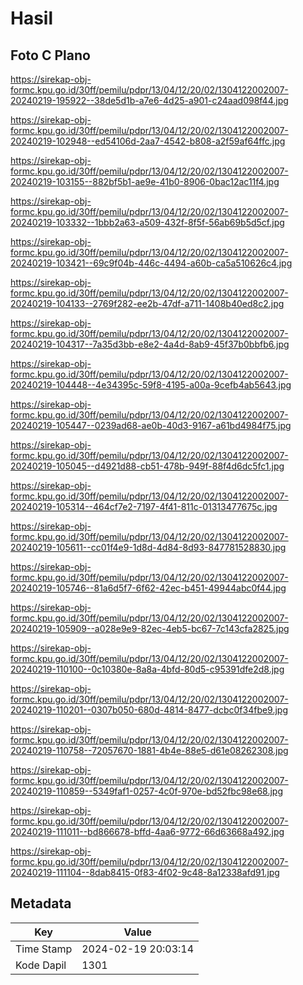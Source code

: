 # Hasil

## Foto C Plano

https://sirekap-obj-formc.kpu.go.id/30ff/pemilu/pdpr/13/04/12/20/02/1304122002007-20240219-195922--38de5d1b-a7e6-4d25-a901-c24aad098f44.jpg

https://sirekap-obj-formc.kpu.go.id/30ff/pemilu/pdpr/13/04/12/20/02/1304122002007-20240219-102948--ed54106d-2aa7-4542-b808-a2f59af64ffc.jpg

https://sirekap-obj-formc.kpu.go.id/30ff/pemilu/pdpr/13/04/12/20/02/1304122002007-20240219-103155--882bf5b1-ae9e-41b0-8906-0bac12ac11f4.jpg

https://sirekap-obj-formc.kpu.go.id/30ff/pemilu/pdpr/13/04/12/20/02/1304122002007-20240219-103332--1bbb2a63-a509-432f-8f5f-56ab69b5d5cf.jpg

https://sirekap-obj-formc.kpu.go.id/30ff/pemilu/pdpr/13/04/12/20/02/1304122002007-20240219-103421--69c9f04b-446c-4494-a60b-ca5a510626c4.jpg

https://sirekap-obj-formc.kpu.go.id/30ff/pemilu/pdpr/13/04/12/20/02/1304122002007-20240219-104133--2769f282-ee2b-47df-a711-1408b40ed8c2.jpg

https://sirekap-obj-formc.kpu.go.id/30ff/pemilu/pdpr/13/04/12/20/02/1304122002007-20240219-104317--7a35d3bb-e8e2-4a4d-8ab9-45f37b0bbfb6.jpg

https://sirekap-obj-formc.kpu.go.id/30ff/pemilu/pdpr/13/04/12/20/02/1304122002007-20240219-104448--4e34395c-59f8-4195-a00a-9cefb4ab5643.jpg

https://sirekap-obj-formc.kpu.go.id/30ff/pemilu/pdpr/13/04/12/20/02/1304122002007-20240219-105447--0239ad68-ae0b-40d3-9167-a61bd4984f75.jpg

https://sirekap-obj-formc.kpu.go.id/30ff/pemilu/pdpr/13/04/12/20/02/1304122002007-20240219-105045--d4921d88-cb51-478b-949f-88f4d6dc5fc1.jpg

https://sirekap-obj-formc.kpu.go.id/30ff/pemilu/pdpr/13/04/12/20/02/1304122002007-20240219-105314--464cf7e2-7197-4f41-811c-01313477675c.jpg

https://sirekap-obj-formc.kpu.go.id/30ff/pemilu/pdpr/13/04/12/20/02/1304122002007-20240219-105611--cc01f4e9-1d8d-4d84-8d93-847781528830.jpg

https://sirekap-obj-formc.kpu.go.id/30ff/pemilu/pdpr/13/04/12/20/02/1304122002007-20240219-105746--81a6d5f7-6f62-42ec-b451-49944abc0f44.jpg

https://sirekap-obj-formc.kpu.go.id/30ff/pemilu/pdpr/13/04/12/20/02/1304122002007-20240219-105909--a028e9e9-82ec-4eb5-bc67-7c143cfa2825.jpg

https://sirekap-obj-formc.kpu.go.id/30ff/pemilu/pdpr/13/04/12/20/02/1304122002007-20240219-110100--0c10380e-8a8a-4bfd-80d5-c95391dfe2d8.jpg

https://sirekap-obj-formc.kpu.go.id/30ff/pemilu/pdpr/13/04/12/20/02/1304122002007-20240219-110201--0307b050-680d-4814-8477-dcbc0f34fbe9.jpg

https://sirekap-obj-formc.kpu.go.id/30ff/pemilu/pdpr/13/04/12/20/02/1304122002007-20240219-110758--72057670-1881-4b4e-88e5-d61e08262308.jpg

https://sirekap-obj-formc.kpu.go.id/30ff/pemilu/pdpr/13/04/12/20/02/1304122002007-20240219-110859--5349faf1-0257-4c0f-970e-bd52fbc98e68.jpg

https://sirekap-obj-formc.kpu.go.id/30ff/pemilu/pdpr/13/04/12/20/02/1304122002007-20240219-111011--bd866678-bffd-4aa6-9772-66d63668a492.jpg

https://sirekap-obj-formc.kpu.go.id/30ff/pemilu/pdpr/13/04/12/20/02/1304122002007-20240219-111104--8dab8415-0f83-4f02-9c48-8a12338afd91.jpg


## Metadata

| Key        | Value               |
| ---------- | ------------------- |
| Time Stamp | 2024-02-19 20:03:14 |
| Kode Dapil | 1301                |



